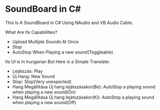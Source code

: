 # SoundBoard in C#

This Is A SoundBoard in C# Using NAudio and VB Audio Cable.

What Are Its Capabilities?
* Upload Multiple Sounds At Once
* Stop
* AutoStop When Playing a new sound(Toggleable)

Its UI is in hungarian But Here is a Simple Translate:
* Lejátszás: Play
* Új Hang: New Sound
* Stop: Stop(Very unexpected)
* Hang Megállítása Új hang lejátszásakor(Be): AutoStop a playing sound when playing a new sound(On)
* Hang Megállítása Új hang lejátszásakor(Ki): AutoStop a playing sound when playing a new sound(Off)